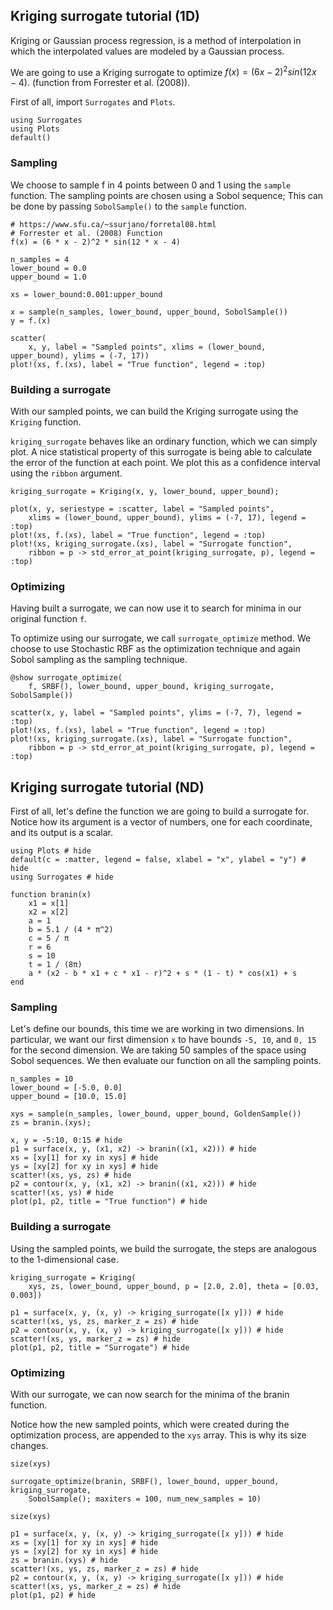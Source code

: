 ## Kriging surrogate tutorial (1D)

Kriging or Gaussian process regression, is a method of interpolation in which the interpolated values are modeled by a Gaussian process.

We are going to use a Kriging surrogate to optimize $f(x)=(6x-2)^2sin(12x-4)$. (function from Forrester et al. (2008)).

First of all, import `Surrogates` and `Plots`.

```@example kriging_tutorial1d
using Surrogates
using Plots
default()
```

### Sampling

We choose to sample f in 4 points between 0 and 1 using the `sample` function. The sampling points are chosen using a Sobol sequence; This can be done by passing `SobolSample()` to the `sample` function.

```@example kriging_tutorial1d
# https://www.sfu.ca/~ssurjano/forretal08.html
# Forrester et al. (2008) Function
f(x) = (6 * x - 2)^2 * sin(12 * x - 4)

n_samples = 4
lower_bound = 0.0
upper_bound = 1.0

xs = lower_bound:0.001:upper_bound

x = sample(n_samples, lower_bound, upper_bound, SobolSample())
y = f.(x)

scatter(
    x, y, label = "Sampled points", xlims = (lower_bound, upper_bound), ylims = (-7, 17))
plot!(xs, f.(xs), label = "True function", legend = :top)
```

### Building a surrogate

With our sampled points, we can build the Kriging surrogate using the `Kriging` function.

`kriging_surrogate` behaves like an ordinary function, which we can simply plot. A nice statistical property of this surrogate is being able to calculate the error of the function at each point. We plot this as a confidence interval using the `ribbon` argument.

```@example kriging_tutorial1d
kriging_surrogate = Kriging(x, y, lower_bound, upper_bound);

plot(x, y, seriestype = :scatter, label = "Sampled points",
    xlims = (lower_bound, upper_bound), ylims = (-7, 17), legend = :top)
plot!(xs, f.(xs), label = "True function", legend = :top)
plot!(xs, kriging_surrogate.(xs), label = "Surrogate function",
    ribbon = p -> std_error_at_point(kriging_surrogate, p), legend = :top)
```

### Optimizing

Having built a surrogate, we can now use it to search for minima in our original function `f`.

To optimize using our surrogate, we call `surrogate_optimize` method. We choose to use Stochastic RBF as the optimization technique and again Sobol sampling as the sampling technique.

```@example kriging_tutorial1d
@show surrogate_optimize(
    f, SRBF(), lower_bound, upper_bound, kriging_surrogate, SobolSample())

scatter(x, y, label = "Sampled points", ylims = (-7, 7), legend = :top)
plot!(xs, f.(xs), label = "True function", legend = :top)
plot!(xs, kriging_surrogate.(xs), label = "Surrogate function",
    ribbon = p -> std_error_at_point(kriging_surrogate, p), legend = :top)
```

## Kriging surrogate tutorial (ND)

First of all, let's define the function we are going to build a surrogate for. Notice how its argument is a vector of numbers, one for each coordinate, and its output is a scalar.

```@example kriging_tutorialnd
using Plots # hide
default(c = :matter, legend = false, xlabel = "x", ylabel = "y") # hide
using Surrogates # hide

function branin(x)
    x1 = x[1]
    x2 = x[2]
    a = 1
    b = 5.1 / (4 * π^2)
    c = 5 / π
    r = 6
    s = 10
    t = 1 / (8π)
    a * (x2 - b * x1 + c * x1 - r)^2 + s * (1 - t) * cos(x1) + s
end
```

### Sampling

Let's define our bounds, this time we are working in two dimensions. In particular, we want our first dimension `x` to have bounds `-5, 10`, and `0, 15` for the second dimension. We are taking 50 samples of the space using Sobol sequences. We then evaluate our function on all the sampling points.

```@example kriging_tutorialnd
n_samples = 10
lower_bound = [-5.0, 0.0]
upper_bound = [10.0, 15.0]

xys = sample(n_samples, lower_bound, upper_bound, GoldenSample())
zs = branin.(xys);
```

```@example kriging_tutorialnd
x, y = -5:10, 0:15 # hide
p1 = surface(x, y, (x1, x2) -> branin((x1, x2))) # hide
xs = [xy[1] for xy in xys] # hide
ys = [xy[2] for xy in xys] # hide
scatter!(xs, ys, zs) # hide
p2 = contour(x, y, (x1, x2) -> branin((x1, x2))) # hide
scatter!(xs, ys) # hide
plot(p1, p2, title = "True function") # hide
```

### Building a surrogate

Using the sampled points, we build the surrogate, the steps are analogous to the 1-dimensional case.

```@example kriging_tutorialnd
kriging_surrogate = Kriging(
    xys, zs, lower_bound, upper_bound, p = [2.0, 2.0], theta = [0.03, 0.003])
```

```@example kriging_tutorialnd
p1 = surface(x, y, (x, y) -> kriging_surrogate([x y])) # hide
scatter!(xs, ys, zs, marker_z = zs) # hide
p2 = contour(x, y, (x, y) -> kriging_surrogate([x y])) # hide
scatter!(xs, ys, marker_z = zs) # hide
plot(p1, p2, title = "Surrogate") # hide
```

### Optimizing

With our surrogate, we can now search for the minima of the branin function.

Notice how the new sampled points, which were created during the optimization process, are appended to the `xys` array.
This is why its size changes.

```@example kriging_tutorialnd
size(xys)
```

```@example kriging_tutorialnd
surrogate_optimize(branin, SRBF(), lower_bound, upper_bound, kriging_surrogate,
    SobolSample(); maxiters = 100, num_new_samples = 10)
```

```@example kriging_tutorialnd
size(xys)
```

```@example kriging_tutorialnd
p1 = surface(x, y, (x, y) -> kriging_surrogate([x y])) # hide
xs = [xy[1] for xy in xys] # hide
ys = [xy[2] for xy in xys] # hide
zs = branin.(xys) # hide
scatter!(xs, ys, zs, marker_z = zs) # hide
p2 = contour(x, y, (x, y) -> kriging_surrogate([x y])) # hide
scatter!(xs, ys, marker_z = zs) # hide
plot(p1, p2) # hide
```
